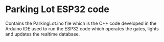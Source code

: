 # Parking Lot ESP32 code

Contains the ParkingLot.ino file which is the C++ code developed in the Arduino IDE used to run the ESP32 code which operates the gates, lights and updates the realtime database.
